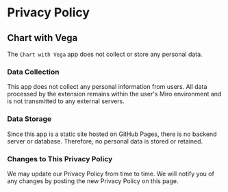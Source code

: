 # Privacy Policy

## Chart with Vega

The `Chart with Vega` app does not collect or store any personal data.

### Data Collection

This app does not collect any personal information from users. All data processed by the extension remains within the user's Miro environment and is not transmitted to any external servers.

### Data Storage

Since this app is a static site hosted on GitHub Pages, there is no backend server or database. Therefore, no personal data is stored or retained.

### Changes to This Privacy Policy

We may update our Privacy Policy from time to time. We will notify you of any changes by posting the new Privacy Policy on this page.
